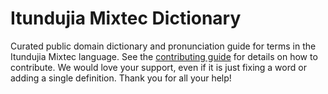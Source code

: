 
# Itundujia Mixtec Dictionary

Curated public domain dictionary and pronunciation guide for terms in the Itundujia Mixtec language. See the [contributing guide](https://github.com/drumworkteam/term/blob/make/.github/contributing.md) for details on how to contribute. We would love your support, even if it is just fixing a word or adding a single definition. Thank you for all your help!
